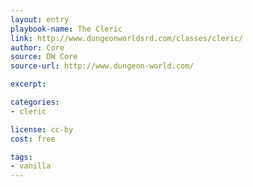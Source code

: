```yaml
---
layout: entry
playbook-name: The Cleric
link: http://www.dungeonworldsrd.com/classes/cleric/
author: Core
source: DW Core
source-url: http://www.dungeon-world.com/

excerpt:

categories:
- cleric

license: cc-by
cost: free

tags:
- vanilla
---
```

